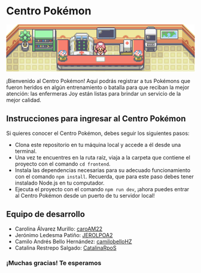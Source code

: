 # Centro Pokémon

![Poke Center](/frontend/src/assets/wallpaper/poke-center-wide.png)

¡Bienvenido al Centro Pokémon! Aquí podrás registrar a tus Pokémons que fueron heridos en algún entrenamiento o batalla para que reciban la mejor atención: las enfermeras Joy están listas para brindar un servicio de la mejor calidad.

## Instrucciones para ingresar al Centro Pokémon

Si quieres conocer el Centro Pokémon, debes seguir los siguientes pasos:

* Clona este repositorio en tu máquina local y accede a él desde una terminal.
* Una vez te encuentres en la ruta raíz, viaja a la carpeta que contiene el proyecto con el comando `cd frontend`.
* Instala las dependencias necesarias para su adecuado funcionamiento con el comando `npm install`. Recuerda, que para este paso debes tener instalado Node.js en tu computador.
* Ejecuta el proyecto con el comando `npm run dev`, ¡ahora puedes entrar al Centro Pokémon desde un puerto de tu servidor local!

## Equipo de desarrollo

* Carolina Álvarez Murillo: [caroAM22](https://github.com/caroAM22)
* Jerónimo Ledesma Patiño: [JEROLPOA2](https://github.com/JEROLPOA2)
* Camilo Andrés Bello Hernández: [camilobelloHZ](https://github.com/camilobelloHZ)
* Catalina Restrepo Salgado: [CatalinaRpoS](https://github.com/CatalinaRpoS)

### ¡Muchas gracias! Te esperamos 